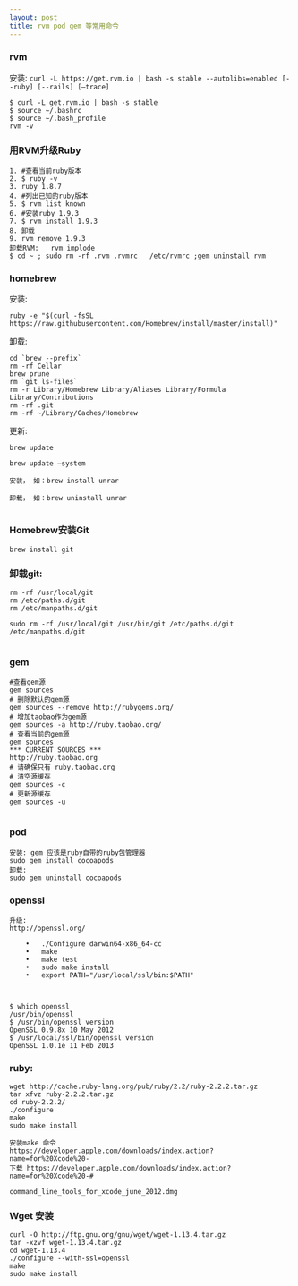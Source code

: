 ```yaml
---
layout: post
title: rvm pod gem 等常用命令
---
```


### rvm

安装:
`curl -L https://get.rvm.io | bash -s stable --autolibs=enabled [--ruby] [--rails] [—trace]`

```
$ curl -L get.rvm.io | bash -s stable 
$ source ~/.bashrc  
$ source ~/.bash_profile 
rvm -v 

```

### 用RVM升级Ruby     

```
1. #查看当前ruby版本  
2. $ ruby -v  
3. ruby 1.8.7  
4. #列出已知的ruby版本  
5. $ rvm list known  
6. #安装ruby 1.9.3  
7. $ rvm install 1.9.3 
8. 卸载
9. rvm remove 1.9.3
卸载RVM:   rvm implode
$ cd ~ ; sudo rm -rf .rvm .rvmrc   /etc/rvmrc ;gem uninstall rvm

```

### homebrew 

安装:   

```
ruby -e "$(curl -fsSL https://raw.githubusercontent.com/Homebrew/install/master/install)"

```

卸载:

```
cd `brew --prefix`
rm -rf Cellar
brew prune
rm `git ls-files`
rm -r Library/Homebrew Library/Aliases Library/Formula Library/Contributions
rm -rf .git
rm -rf ~/Library/Caches/Homebrew

```

更新:

```
brew update

brew update —system

安装， 如：brew install unrar

卸载， 如：brew uninstall unrar


```

### Homebrew安装Git

`brew install git `

### 卸载git: 

```
rm -rf /usr/local/git
rm /etc/paths.d/git
rm /etc/manpaths.d/git

sudo rm -rf /usr/local/git /usr/bin/git /etc/paths.d/git /etc/manpaths.d/git


```

### gem

```
#查看gem源
gem sources
# 删除默认的gem源 
gem sources --remove http://rubygems.org/
# 增加taobao作为gem源 
gem sources -a http://ruby.taobao.org/
# 查看当前的gem源
gem sources
*** CURRENT SOURCES ***
http://ruby.taobao.org
# 请确保只有 ruby.taobao.org
# 清空源缓存
gem sources -c
# 更新源缓存
gem sources -u


```

### pod 

```
安装: gem 应该是ruby自带的ruby包管理器 
sudo gem install cocoapods
卸载:
sudo gem uninstall cocoapods

```

### openssl

```
升级:
http://openssl.org/

    •   ./Configure darwin64-x86_64-cc
    •   make
    •   make test
    •   sudo make install
    •   export PATH="/usr/local/ssl/bin:$PATH"



$ which openssl
/usr/bin/openssl
$ /usr/bin/openssl version
OpenSSL 0.9.8x 10 May 2012
$ /usr/local/ssl/bin/openssl version
OpenSSL 1.0.1e 11 Feb 2013

```

### ruby:

```
wget http://cache.ruby-lang.org/pub/ruby/2.2/ruby-2.2.2.tar.gz
tar xfvz ruby-2.2.2.tar.gz
cd ruby-2.2.2/
./configure
make
sudo make install

安装make 命令
https://developer.apple.com/downloads/index.action?name=for%20Xcode%20- 
下载 https://developer.apple.com/downloads/index.action?name=for%20Xcode%20-# 

command_line_tools_for_xcode_june_2012.dmg

```

### Wget 安装

```
curl -O http://ftp.gnu.org/gnu/wget/wget-1.13.4.tar.gz
tar -xzvf wget-1.13.4.tar.gz
cd wget-1.13.4
./configure --with-ssl=openssl
make
sudo make install
```

